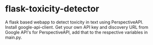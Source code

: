 # flask-toxicity-detector
A flask based webapp to detect toxicity in text using PerspectiveAPI.<br>
Install google-api-client. Get your own API key and discovery URL from Google API's for PerspectiveAPI, add that to the respective variables in main.py.

